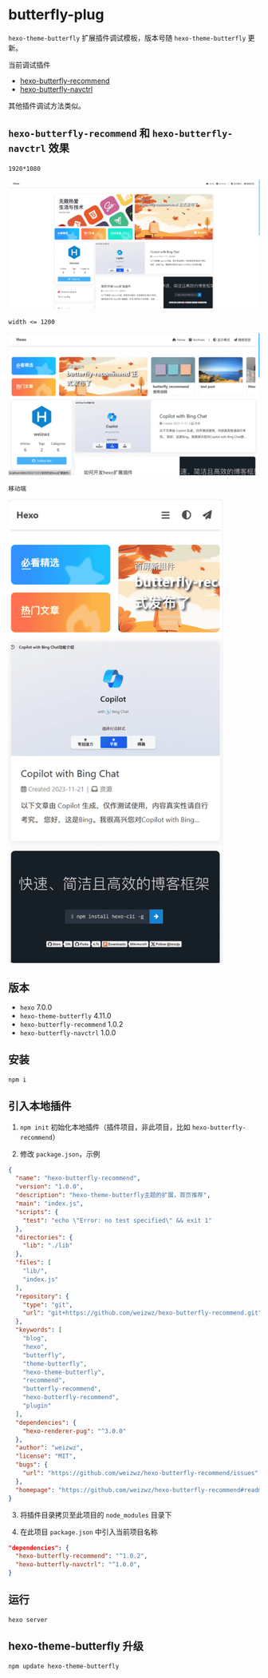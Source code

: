 # butterfly-plug
`hexo-theme-butterfly` 扩展插件调试模板，版本号随 `hexo-theme-butterfly` 更新。 

当前调试插件 
+ [hexo-butterfly-recommend](https://github.com/weizwz/hexo-butterfly-recommend)
+ [hexo-butterfly-navctrl](https://github.com/weizwz/hexo-butterfly-navctrl)

其他插件调试方法类似。

## `hexo-butterfly-recommend` 和 `hexo-butterfly-navctrl` 效果
`1920*1080` 

![banner](/source/img/demo1.png "banner") 

`width <= 1200` 

![banner](/source/img/demo2.png "banner") 

`移动端` 

<img src="https://github.com/weizwz/butterfly-plug/blob/main/source/img/demo3.png" width="430" alt="移动端效果"/><br/>

## 版本
+ `hexo` 7.0.0 
+ `hexo-theme-butterfly` 4.11.0 
+ `hexo-butterfly-recommend` 1.0.2
+ `hexo-butterfly-navctrl` 1.0.0

## 安装

```shell
npm i
```

## 引入本地插件

1. `npm init` 初始化本地插件（插件项目，非此项目，比如 `hexo-butterfly-recommend`）

2. 修改 `package.json`，示例
```json
{
  "name": "hexo-butterfly-recommend",
  "version": "1.0.0",
  "description": "hexo-theme-butterfly主题的扩展，首页推荐",
  "main": "index.js",
  "scripts": {
    "test": "echo \"Error: no test specified\" && exit 1"
  },
  "directories": {
    "lib": "./lib"
  },
  "files": [
    "lib/",
    "index.js"
  ],
  "repository": {
    "type": "git",
    "url": "git+https://github.com/weizwz/hexo-butterfly-recommend.git"
  },
  "keywords": [
    "blog",
    "hexo",
    "butterfly",
    "theme-butterfly",
    "hexo-theme-butterfly",
    "recommend",
    "butterfly-recommend",
    "hexo-butterfly-recommend",
    "plugin"
  ],
  "dependencies": {
    "hexo-renderer-pug": "^3.0.0"
  },
  "author": "weizwz",
  "license": "MIT",
  "bugs": {
    "url": "https://github.com/weizwz/hexo-butterfly-recommend/issues"
  },
  "homepage": "https://github.com/weizwz/hexo-butterfly-recommend#readme"
}
```
3. 将插件目录拷贝至此项目的 `node_modules` 目录下

4. 在此项目 `package.json` 中引入当前项目名称

```json
"dependencies": {
  "hexo-butterfly-recommend": "^1.0.2",
  "hexo-butterfly-navctrl": "^1.0.0",
}
```

## 运行

```shell
hexo server
```

## hexo-theme-butterfly 升级

```shell
npm update hexo-theme-butterfly
```